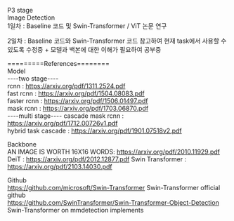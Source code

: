 P3 stage  
Image Detection  
1일차 : Baseline 코드 및 Swin-Transformer / ViT 논문 연구  

2일차 : Baseline 코드와 Swin-Transformer 코드 참고하여 현재 task에서 사용할 수 있도록 수정중 + 모델과 백본에 대한 이해가 필요하여 공부중  
  
  
=========References========     
Model  
----two stage----  
rcnn : https://arxiv.org/pdf/1311.2524.pdf  
fast rcnn : https://arxiv.org/pdf/1504.08083.pdf  
faster rcnn : https://arxiv.org/pdf/1506.01497.pdf  
mask rcnn : https://arxiv.org/pdf/1703.06870.pdf  
----multi stage---- 
cascade mask rcnn : https://arxiv.org/pdf/1712.00726v1.pdf  
hybrid task cascade : https://arxiv.org/pdf/1901.07518v2.pdf  
  
Backbone  
AN IMAGE IS WORTH 16X16 WORDS: https://arxiv.org/pdf/2010.11929.pdf 
DeiT : https://arxiv.org/pdf/2012.12877.pdf 
Swin Transformer : https://arxiv.org/pdf/2103.14030.pdf 
  
Github  
https://github.com/microsoft/Swin-Transformer Swin-Transformer official github  
https://github.com/SwinTransformer/Swin-Transformer-Object-Detection Swin-Transformer on mmdetection implements  
  
